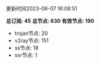 更新时间2023-06-07 16:08:51

**总订阅: 45**
**总节点: 630**
**有效节点: 190**
- trojan节点: 20
- v2ray节点: 151
- ss节点: 18
- ssr节点: 1
